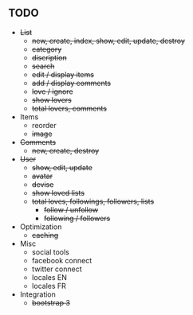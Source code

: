 ## TODO

- ~~List~~
	- ~~new, create, index, show, edit, update, destroy~~
	- ~~category~~
	- ~~discription~~
	- ~~search~~
	- ~~edit / display items~~
	- ~~add / display comments~~
	- ~~love / ignore~~
	- ~~show lovers~~
  - ~~total lovers, comments~~
- Items
	- reorder
	- ~~image~~
- ~~Comments~~
	- ~~new, create, destroy~~
- ~~User~~
	- ~~show, edit, update~~
	- ~~avatar~~
	- ~~devise~~
	- ~~show loved lists~~
  - ~~total loves, followings, followers, lists~~
	- ~~follow / unfollow~~
	- ~~following / followers~~
- Optimization
	- ~~caching~~
- Misc
	- social tools
	- facebook connect
	- twitter connect
  - locales EN
  - locales FR
- Integration
	- ~~bootstrap 3~~

